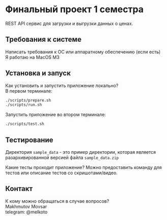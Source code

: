 # Финальный проект 1 семестра

REST API сервис для загрузки и выгрузки данных о ценах.

## Требования к системе

Написать требования к ОС или аппаратному обеспечению (если есть)   
Я работаю на MacOS M3

## Установка и запуск

Как установить и запустить приложение локально?   
В первом терминале:

```bash
./scripts/prepare.sh
./scripts/run.sh
```

Запустить приложение во втором  терминале:

```bash
./scripts/test.sh
```

## Тестирование

Директория `sample_data` - это пример директории, которая является разархивированной версией файла `sample_data.zip`

Какие тесты проходит приложение? Можно предоставить команду для тестов или описание тестов со скришотами/видео.

## Контакт

К кому можно обращаться в случае вопросов?   
Makhmutov Movsar   
telegram: @melkoto   